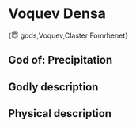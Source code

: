 # Voquev Densa

{😇 gods,Voquev,Claster Fomrhenet}

## **God of:** Precipitation

## **Godly description**

## **Physical description**
